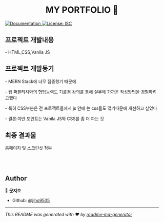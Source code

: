 <h1 align="center"> MY PORTFOLIO 👋</h1>
<p>
  <a href="https://github.com/jiho9505/project#README" target="_blank">
    <img alt="Documentation" src="https://img.shields.io/badge/documentation-yes-brightgreen.svg" />
  </a>
  <a href="#" target="_blank">
    <img alt="License: ISC" src="https://img.shields.io/badge/License-ISC-yellow.svg" />
  </a>
</p>

## 프로젝트 개발내용
<p>- HTML,CSS,Vanila JS</p> 

## 프로젝트 개발동기
<p>- MERN Stack에 너무 집중했기 때문에</p>
<p>- 웹 퍼블리셔와의 협업능력도 기를겸 강의를 통해 실무에 가까운 작성방법을 경험하려고했다</p>
<p>- 특히 CSS부분은 전 프로젝트들에서 js 안에 쓴 css들도 많기때문에 개선하고 싶었다</p>
<p>- 결론:이번 포인트는 Vanila JS와 CSS를 좀 더 파는 것</p>

## 최종 결과물
<p>홈페이지 및 스크린샷 첨부</p>
<br><br/>


## Author

👤 **문지호**

* Github: [@jiho9505](https://github.com/jiho9505)


***
_This README was generated with ❤️ by [readme-md-generator](https://github.com/kefranabg/readme-md-generator)_
